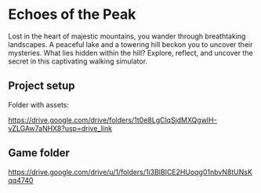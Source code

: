 # Echoes of the Peak

Lost in the heart of majestic mountains, you wander through breathtaking landscapes. A peaceful lake and a towering hill beckon you to uncover their mysteries. What lies hidden within the hill? Explore, reflect, and uncover the secret in this captivating walking simulator.

## Project setup

Folder with assets:

https://drive.google.com/drive/folders/1t0e8LgClqSjdMXQgwIH-vZLGAw7aNHX8?usp=drive_link

## Game folder

https://drive.google.com/drive/u/1/folders/1i3BlBICE2HUoqg01nbvN8tUNsKqq4740
